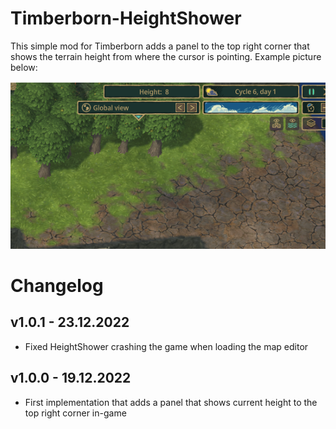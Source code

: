 # Timberborn-HeightShower
This simple mod for Timberborn adds a panel to the top right corner that shows the terrain height from where the cursor is pointing.
Example picture below:

![Example](https://raw.githubusercontent.com/hytonhan/Timberborn-HeightShower/master/.attachments/Example.PNG?raw=true)

# Changelog

## v1.0.1 - 23.12.2022
- Fixed HeightShower crashing the game when loading the map editor

## v1.0.0 - 19.12.2022
- First implementation that adds a panel that shows current height to the top right corner in-game